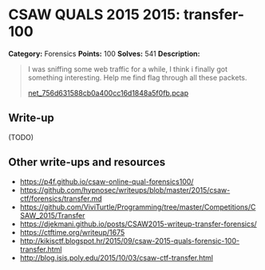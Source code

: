 # CSAW QUALS 2015 2015: transfer-100

**Category:** Forensics
**Points:** 100
**Solves:** 541
**Description:**

> I was sniffing some web traffic for a while, I think i finally got something interesting. Help me find flag through all these packets.
>
> [net_756d631588cb0a400cc16d1848a5f0fb.pcap](net_756d631588cb0a400cc16d1848a5f0fb.pcap)
>
>


## Write-up

(TODO)

## Other write-ups and resources

* <https://p4f.github.io/csaw-online-qual-forensics100/>
* <https://github.com/hypnosec/writeups/blob/master/2015/csaw-ctf/forensics/transfer.md>
* <https://github.com/ViviTurtle/Programming/tree/master/Competitions/CSAW_2015/Transfer>
* <https://djekmani.github.io/posts/CSAW2015-writeup-transfer-forensics/>
* <https://ctftime.org/writeup/1675>
* <http://kikisctf.blogspot.hr/2015/09/csaw-2015-quals-forensic-100-transfer.html>
* <http://blog.isis.poly.edu/2015/10/03/csaw-ctf-transfer.html>
